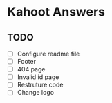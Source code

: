 # Kahoot Answers #

## TODO ## 
- [ ] Configure readme file 
- [ ] Footer
- [ ] 404 page
- [ ] Invalid id page
- [ ] Restruture code
- [ ] Change logo
